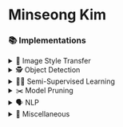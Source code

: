 # Minseong Kim

### 📚 Implementations
<details>
<summary> 🎨 Image Style Transfer</summary>
  
- **CNN-based Style Transfer**  
  Nueral Style (CVPR 2016) [Code](https://github.com/tyui592/neural_style_transfer) · Perceptual Loss (ECCV 2016) [Code](https://github.com/tyui592/Perceptual_loss_for_real_time_style_transfer) · Learned Representation (ICLR 2017) [Code](https://github.com/tyui592/A_Learned_Representation_For_Artistic_Style)
  
- **Arbitrary Style Transfer**  
  AdaIN (ICCV 2017) [Code](https://github.com/tyui592/AdaIN_Pytorch) · Avatar-Net (CVPR 2018) [Code](https://github.com/tyui592/Avatar-Net_Pytorch)

- **Efficiency Improvements**  
  Uncorrelated Encoding (Neural Networks 2021) [Code](https://github.com/tyui592/uncorrelated_feature_encoding_for_faster_style_transfer) · Compact Transfer (Sensors 2022) [Code](https://github.com/tyui592/compact_image_style_transfer)

</details>

<details>
<summary> 🕵️ Object Detection</summary>
  
- **Anchor-free**  
  Objects as Points (arXiv 2019) [Code](https://github.com/tyui592/Real_Time_Helmet_Detection)

- **Transformer-based**  
  DETR & variants (Conditional, DAB, DN, DINO) [Code](https://github.com/tyui592/DETR)

</details>

<details>
<summary> 🧑‍🏫 Semi-Supervised Learning</summary>

- **Consistency-based**  
  FixMatch (NeurIPS 2020) [Code](https://github.com/tyui592/pytorch_FixMatch)

- **Curriculum Pseudo-Labeling**  
  FlexMatch (NeurIPS 2021) [Code](https://github.com/tyui592/pytorch_FlexMatch)

</details>

<details>
<summary> ✂️ Model Pruning</summary>  
 
- **Filter Pruning**  
  Filter Puring (ICLR 2017) [Code](https://github.com/tyui592/Pruning_filters_for_efficient_convnets)
</details>

<details>
<summary> 🗣 NLP</summary>
  
- **Transformers**  
  Attention Is All You Need (NeurIPS 2017) [Code](https://github.com/tyui592/transformer_study)
  
- **Large Language Models**  
  GPT [Code](https://github.com/tyui592/gpt_study)

</details>

<details>
<summary> 🔧 Miscellaneous</summary>
  
- **Weakly-Supervised Localization**  
  CAM (CVPR 2016) [Code](https://github.com/tyui592/class_activation_map)

- **Knowledge Distillation**  
  Knowledge Distillation (NeurIPS 2014 Workshop) [Code](https://github.com/tyui592/knowledge_distillation)
</details>
